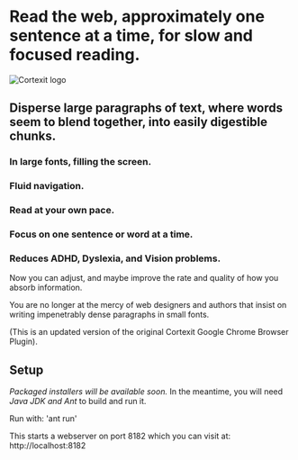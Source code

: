 Read the web, approximately one sentence at a time, for slow and focused reading.
=================================================================================

![Cortexit logo](https://raw.github.com/automenta/cortexitweb/master/web/logo.jpg)

Disperse large paragraphs of text, where words seem to blend together, into easily digestible chunks.
-----------------------------------------------------------------------------------------------------

### In large fonts, filling the screen. #

### Fluid navigation. #

### Read at your own pace. #

### Focus on one sentence or word at a time. #

### Reduces ADHD, Dyslexia, and Vision problems. #

Now you can adjust, and maybe improve the rate and quality of how you absorb information.

You are no longer at the mercy of web designers and authors that insist on writing impenetrably dense paragraphs in small fonts.

(This is an updated version of the original Cortexit Google Chrome Browser Plugin).

Setup
-----

_Packaged installers will be available soon._  In the meantime, you will need _Java JDK and Ant_ to build and run it.

Run with: 'ant run'

This starts a webserver on port 8182 which you can visit at: http://localhost:8182

